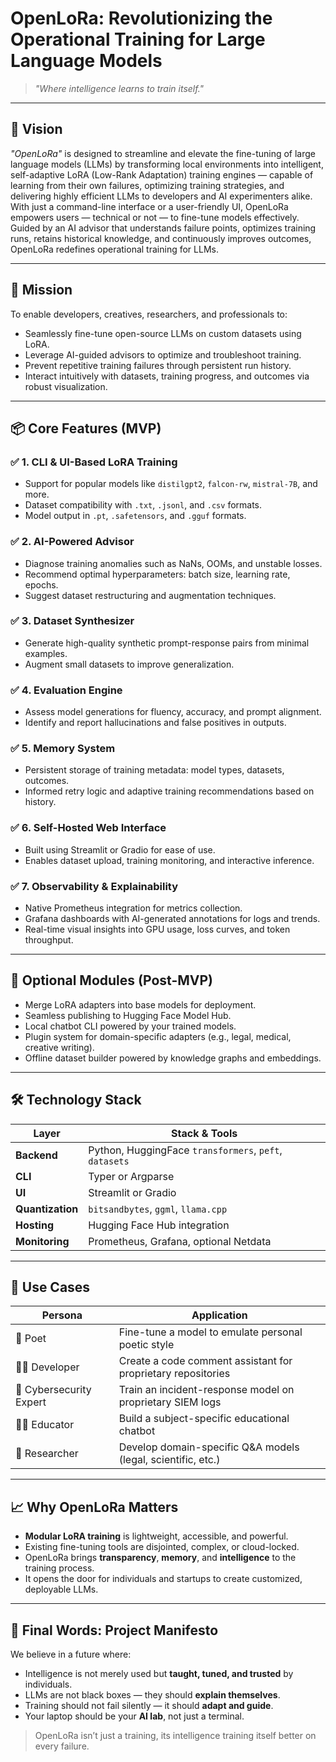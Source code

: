 # OpenLoRa: Revolutionizing the Operational Training for Large Language Models
> *"Where intelligence learns to train itself."*

---

## 🚀 Vision

*"OpenLoRa"* is designed to streamline and elevate the fine-tuning of large language models (LLMs) by transforming local environments into intelligent, self-adaptive LoRA (Low-Rank Adaptation) training engines — capable of learning from their own failures, optimizing training strategies, and delivering highly efficient LLMs to developers and AI experimenters alike.
With just a command-line interface or a user-friendly UI, OpenLoRa empowers users — technical or not — to fine-tune models effectively. Guided by an AI advisor that understands failure points, optimizes training runs, retains historical knowledge, and continuously improves outcomes, OpenLoRa redefines operational training for LLMs.

---

## 🧠 Mission

To enable developers, creatives, researchers, and professionals to:

- Seamlessly fine-tune open-source LLMs on custom datasets using LoRA.
- Leverage AI-guided advisors to optimize and troubleshoot training.
- Prevent repetitive training failures through persistent run history.
- Interact intuitively with datasets, training progress, and outcomes via robust visualization.

---

## 📦 Core Features (MVP)

### ✅ 1. CLI & UI-Based LoRA Training
- Support for popular models like `distilgpt2`, `falcon-rw`, `mistral-7B`, and more.
- Dataset compatibility with `.txt`, `.jsonl`, and `.csv` formats.
- Model output in `.pt`, `.safetensors`, and `.gguf` formats.

### ✅ 2. AI-Powered Advisor
- Diagnose training anomalies such as NaNs, OOMs, and unstable losses.
- Recommend optimal hyperparameters: batch size, learning rate, epochs.
- Suggest dataset restructuring and augmentation techniques.

### ✅ 3. Dataset Synthesizer
- Generate high-quality synthetic prompt-response pairs from minimal examples.
- Augment small datasets to improve generalization.

### ✅ 4. Evaluation Engine
- Assess model generations for fluency, accuracy, and prompt alignment.
- Identify and report hallucinations and false positives in outputs.

### ✅ 5. Memory System
- Persistent storage of training metadata: model types, datasets, outcomes.
- Informed retry logic and adaptive training recommendations based on history.

### ✅ 6. Self-Hosted Web Interface
- Built using Streamlit or Gradio for ease of use.
- Enables dataset upload, training monitoring, and interactive inference.

### ✅ 7. Observability & Explainability
- Native Prometheus integration for metrics collection.
- Grafana dashboards with AI-generated annotations for logs and trends.
- Real-time visual insights into GPU usage, loss curves, and token throughput.

---

## 🧩 Optional Modules (Post-MVP)

- Merge LoRA adapters into base models for deployment.
- Seamless publishing to Hugging Face Model Hub.
- Local chatbot CLI powered by your trained models.
- Plugin system for domain-specific adapters (e.g., legal, medical, creative writing).
- Offline dataset builder powered by knowledge graphs and embeddings.

---

## 🛠️ Technology Stack

| Layer            | Stack & Tools |
|------------------|----------------|
| **Backend**      | Python, HuggingFace `transformers`, `peft`, `datasets` |
| **CLI**          | Typer or Argparse |
| **UI**           | Streamlit or Gradio |
| **Quantization** | `bitsandbytes`, `ggml`, `llama.cpp` |
| **Hosting**      | Hugging Face Hub integration |
| **Monitoring**   | Prometheus, Grafana, optional Netdata |

---

## 🧪 Use Cases

| Persona               | Application |
|------------------------|-------------|
| 🎨 Poet                | Fine-tune a model to emulate personal poetic style |
| 👨‍💻 Developer          | Create a code comment assistant for proprietary repositories |
| 🔐 Cybersecurity Expert | Train an incident-response model on proprietary SIEM logs |
| 👩‍🏫 Educator           | Build a subject-specific educational chatbot |
| 🧬 Researcher           | Develop domain-specific Q&A models (legal, scientific, etc.) |

---

## 📈 Why OpenLoRa Matters

- **Modular LoRA training** is lightweight, accessible, and powerful.
- Existing fine-tuning tools are disjointed, complex, or cloud-locked.
- OpenLoRa brings **transparency**, **memory**, and **intelligence** to the training process.
- It opens the door for individuals and startups to create customized, deployable LLMs.

---

## 📜 Final Words: Project Manifesto

We believe in a future where:

- Intelligence is not merely used but **taught, tuned, and trusted** by individuals.
- LLMs are not black boxes — they should **explain themselves**.
- Training should not fail silently — it should **adapt and guide**.
- Your laptop should be your **AI lab**, not just a terminal.

> OpenLoRa isn’t just a training, its intelligence training itself better on every failure.
